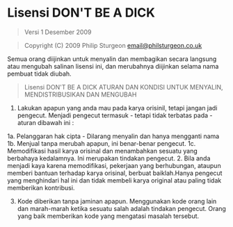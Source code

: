 # Lisensi DON'T BE A DICK

> Versi 1 Desember 2009

> Copyright (C) 2009 Philip Sturgeon <email@philsturgeon.co.uk>
 
 Semua orang diijinkan untuk menyalin dan membagikan secara langsung atau mengubah salinan lisensi ini, dan merubahnya diijinkan selama nama pembuat tidak diubah.

> Lisensi DON'T BE A DICK 
> ATURAN DAN KONDISI UNTUK MENYALIN, MENDISTRIBUSIKAN DAN MENGUBAH
 1. Lakukan apapun yang anda mau pada karya orisinil, tetapi jangan jadi pengecut.
     Menjadi pengecut termasuk - tetapi tidak terbatas pada - aturan dibawah ini :

   1a. Pelanggaran hak cipta - Dilarang menyalin dan hanya mengganti nama
   1b. Menjual tanpa merubah apapun, ini benar-benar pengecut.
   1c. Memodifikasi hasil karya orisinal dan menambahkan sesuatu yang berbahaya kedalamnya. Ini merupakan tindakan pengecut.
 2. Bila anda menjadi kaya karena memodifikasi, pekerjaan yang berhubungan, ataupun memberi bantuan terhadap karya orisinal, berbuat baiklah.Hanya pengecut yang menghindari hal ini dan tidak membeli karya original atau paling tidak memberikan kontribusi.

 3. Kode diberikan tanpa jaminan apapun. Menggunakan kode orang lain dan marah-marah ketika sesuatu salah adalah tindakan pengecut. Orang yang baik memberikan kode yang mengatasi masalah tersebut.
